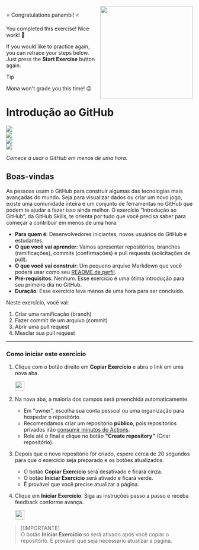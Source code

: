 <img src="https://octodex.github.com/images/welcometocat.png" align="right" height="250px" />

⭐️ Congratulations panambi! ⭐️

You completed this exercise! Nice work! 🥳

If you would like to practice again, you can retrace your steps below. Just press the **Start Exercise** button again.

> [!TIP]
> Mona won't grade you this time! 😉


 # Introdução ao GitHub

<!-- ![](https://github.com/panambi/tour-github/actions/workflows/0-start-exercise.yml/badge.svg) -->
![](https://github.com/panambi/tour-github/actions/workflows/1-create-a-branch.yml/badge.svg)  
![](https://github.com/panambi/tour-github/actions/workflows/2-commit-a-file.yml/badge.svg)  
![](https://github.com/panambi/tour-github/actions/workflows/3-open-a-pull-request.yml/badge.svg)  
![](https://github.com/panambi/tour-github/actions/workflows/4-merge-your-pull-request.yml/badge.svg)  

_Comece a usar o GitHub em menos de uma hora._

## Boas-vindas

As pessoas usam o GitHub para construir algumas das tecnologias mais avançadas do mundo. Seja para visualizar dados ou criar um novo jogo, existe uma comunidade inteira e um conjunto de ferramentas no GitHub que podem te ajudar a fazer isso ainda melhor. O exercício “Introdução ao GitHub”, da GitHub Skills, te orienta por tudo que você precisa saber para começar a contribuir em menos de uma hora.

- **Para quem é**: Desenvolvedores iniciantes, novos usuários do GitHub e estudantes.  
- **O que você vai aprender**: Vamos apresentar repositórios, branches (ramificações), commits (confirmações) e pull requests (solicitações de pull).  
- **O que você vai construir**: Um pequeno arquivo Markdown que você poderá usar como seu [README de perfil](https://docs.github.com/pt/account-and-profile/setting-up-and-managing-your-github-profile/customizing-your-profile/managing-your-profile-readme).  
- **Pré-requisitos**: Nenhum. Esse exercício é uma ótima introdução para seu primeiro dia no GitHub.  
- **Duração**: Esse exercício leva menos de uma hora para ser concluído.

Neste exercício, você vai:

1. Criar uma ramificação (branch)  
2. Fazer commit de um arquivo  (commit)
3. Abrir uma pull request  
4. Mesclar sua pull request

---

### Como iniciar este exercício

1. Clique com o botão direito em **Copiar Exercício** e abra o link em uma nova aba.

   <a id="copy-exercise">
      <img src="https://img.shields.io/badge/📠_Copiar_Exercício-AAA" height="25pt"/>
   </a>

2. Na nova aba, a maioria dos campos será preenchida automaticamente.
   - Em "owner", escolha sua conta pessoal ou uma organização para hospedar o repositório.
   - Recomendamos criar um repositório **público**, pois repositórios privados irão [consumir minutos do Actions](https://docs.github.com/pt/billing/managing-billing-for-github-actions/about-billing-for-github-actions).
   - Role até o final e clique no botão **"Create repository"** (Criar repositório).

3. Depois que o novo repositório for criado, espere cerca de 20 segundos para que o exercício seja preparado e os botões atualizados.
   - O botão **Copiar Exercício** será desativado e ficará cinza.
   - O botão **Iniciar Exercício** será ativado e ficará verde.
   - É provável que você precise atualizar a página.

4. Clique em **Iniciar Exercício**. Siga as instruções passo a passo e receba feedback conforme avança.

   <a id="start-exercise" href="https://github.com/panambi/tour-github/issues/1">
      <img src="https://img.shields.io/badge/🚀_Iniciar_Exercício-008000" height="25pt"/>
   </a>

> [!IMPORTANTE]  
> O botão **Iniciar Exercício** só será ativado após você copiar o repositório. É provável que seja necessário atualizar a página.

